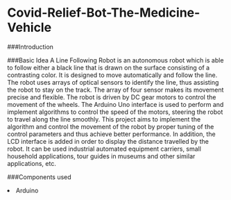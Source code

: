 # Covid-Relief-Bot-The-Medicine-Vehicle

###Introduction



###Basic Idea
A Line Following Robot is an autonomous robot which is able to follow either a black line that is drawn on the surface consisting of a contrasting color. It is designed to move automatically and follow the line. The robot uses arrays of optical sensors to identify the line, thus assisting the robot to stay on the track. The array of four sensor makes its movement precise and flexible. The robot is driven by DC gear motors to control the movement of the wheels. The Arduino Uno interface is used to perform and implement algorithms to control the speed of the motors, steering the robot to travel along the line smoothly. This project aims to implement the algorithm and control the movement of the robot by proper tuning of the control parameters and thus achieve better performance. In addition, the LCD interface is added in order to display the distance travelled by the robot. It can be used industrial automated equipment carriers, small household applications, tour guides in museums and other similar applications, etc.

###Components used
<li> Arduino </li>
